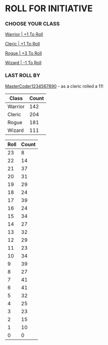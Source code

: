 # ROLL FOR INITIATIVE
### CHOOSE YOUR CLASS

[Warrior | +1 To Roll](https://github.com/benjaminsampica/benjaminsampica/issues/new?title=roll%7Cwarrior&body=Just+click+%27Submit+new+issue%27.)

[Cleric | +1 To Roll](https://github.com/benjaminsampica/benjaminsampica/issues/new?title=roll%7Ccleric&body=Just+click+%27Submit+new+issue%27.)

[Rogue | +3 To Roll](https://github.com/benjaminsampica/benjaminsampica/issues/new?title=roll%7Crogue&body=Just+click+%27Submit+new+issue%27.)

[Wizard | -1 To Roll](https://github.com/benjaminsampica/benjaminsampica/issues/new?title=roll%7Cwizard&body=Just+click+%27Submit+new+issue%27.)
### LAST ROLL BY
[MasterCoder1234567890](https://www.github.com/MasterCoder1234567890) - as a cleric rolled a 11!

|Class|Count|
|-|-|
|Warrior|142|
|Cleric|204|
|Rogue|181|
|Wizard|111|

|Roll|Count|
|-|-|
|23|8
|22|14
|21|37
|20|31
|19|29
|18|24
|17|39
|16|24
|15|34
|14|27
|13|32
|12|29
|11|23
|10|34
|9|39
|8|27
|7|41
|6|41
|5|32
|4|25
|3|23
|2|15
|1|10
|0|0
